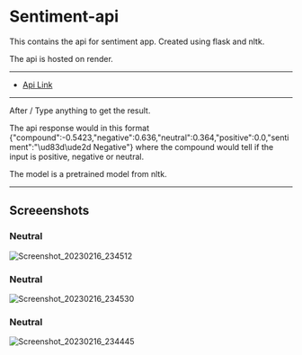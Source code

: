 # Sentiment-api
This contains the api for sentiment app. Created using flask and nltk.

The api is hosted on render.

---

- [Api Link](https://sentiment-api-jxid.onrender.com)

---

After / Type anything to get the result. 

The api response would in this format {"compound":-0.5423,"negative":0.636,"neutral":0.364,"positive":0.0,"sentiment":"\ud83d\ude2d Negative"} where the compound would tell if the input is positive, negative or neutral. 

The model is a pretrained model from nltk. 

---


## Screeenshots

### Neutral
![Screenshot_20230216_234512](https://user-images.githubusercontent.com/63343297/219453148-7a537532-67b8-42f5-b9b1-a64a97d1672f.png)

### Neutral
![Screenshot_20230216_234530](https://user-images.githubusercontent.com/63343297/219453152-9e781906-a7e4-4881-bf26-737da60fe48f.png)

### Neutral
![Screenshot_20230216_234445](https://user-images.githubusercontent.com/63343297/219453154-319f95f5-bce5-4a17-913c-6f6a1635dd1b.png)

